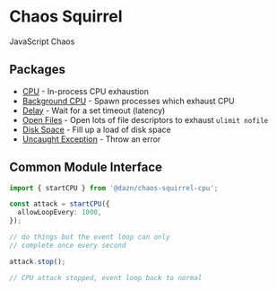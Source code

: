 # Chaos Squirrel

JavaScript Chaos

## Packages

- [CPU](./packages/cpu) - In-process CPU exhaustion
- [Background CPU](./packages/cpu-background) - Spawn processes which exhaust CPU
- [Delay](./packages/delay) - Wait for a set timeout (latency)
- [Open Files](./packages/open-files) - Open lots of file descriptors to exhaust `ulimit nofile`
- [Disk Space](./packages/disk) - Fill up a load of disk space
- [Uncaught Exception](./packages/uncaught-exception) - Throw an error

## Common Module Interface

```ts
import { startCPU } from '@dazn/chaos-squirrel-cpu';

const attack = startCPU({
  allowLoopEvery: 1000,
});

// do things but the event loop can only
// complete once every second

attack.stop();

// CPU attack stopped, event loop back to normal
```
